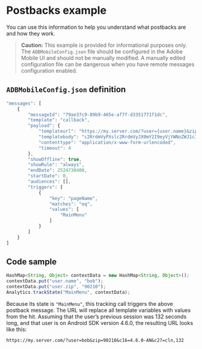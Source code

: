 # Postbacks example

You can use this information to help you understand what postbacks are and how they work.

> **Caution:** This example is provided for informational purposes only. The `ADBMobileConfig.json` file should be configured in the Adobe Mobile UI and should not be manually modified. A manually edited configuration file can be dangerous when you have remote messages configuration enabled.

## `ADBMobileConfig.json` definition

```js
"messages": [ 
    { 
        "messageId": "79ae37c9-89b9-465e-af7f-d3351771f1dc", 
        "template": "callback", 
        "payload": {  
            "templateurl": "https://my.server.com/?user={user.name}&zip={user.zip}&c16={%sdkver%}&c27=cln,{a.PrevSessionLength}", 
            "templatebody": "c2RrdmVyPXslc2RrdmVyJX0mY2I9eyVjYWNoZWJ1c3QlfSZjbGllbnRJZD17bi5jbGllbnQuaWR9JnRzPXsldGltZXN0YW1wVSV9JnRzej17JXRpbWVzdGFtcFolfQ==", 
            "contenttype": "application/x-www-form-urlencoded",  
            "timeout": 4 
        }, 
        "showOffline": true, 
        "showRule": "always", 
        "endDate": 2524730400, 
        "startDate": 0, 
        "audiences": [], 
        "triggers": [ 
            { 
                "key": "pageName", 
                "matches": "eq", 
                "values": [ 
                    "MainMenu" 
                ] 
            } 
        ] 
    } 
] 

```

## Code sample

```js
HashMap<String, Object> contextData = new HashMap<String, Object>(); 
contextData.put("user.name", "bob"); 
contextData.put("user.zip", "90210"); 
Analytics.trackState("MainMenu", contextData);
```

Because its state is `"MainMenu"`, this tracking call triggers the above postback message. The URL will replace all template variables with values from the hit. Assuming that the user’s previous session was 132 seconds long, and that user is on Android SDK version 4.6.0, the resulting URL looks like this:

`https://my.server.com/?user=bob&zip=90210&c16=4.6.0-AN&c27=cln,132`
